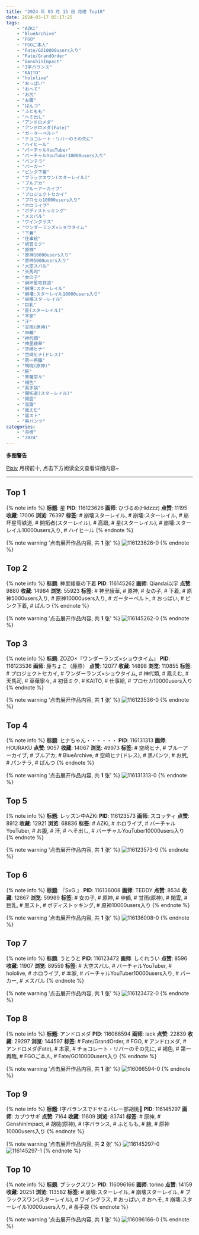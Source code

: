 ```yaml
---
title: "2024 年 03 月 15 日 月榜 Top10"
date: 2024-03-17 05:17:25
tags:
    - "AZKi"
    - "BlueArchive"
    - "FGO"
    - "FGOご本人"
    - "Fate/GO10000users入り"
    - "Fate/GrandOrder"
    - "GenshinImpact"
    - "I字バランス"
    - "KAITO"
    - "hololive"
    - "おっぱい"
    - "おへそ"
    - "お尻"
    - "お腹"
    - "ぱんつ"
    - "ふともも"
    - "へそ出し"
    - "アンドロメダ"
    - "アンドロメダ(Fate)"
    - "ガーターベルト"
    - "チョコレート・リバーのその先に"
    - "ハイヒール"
    - "バーチャルYouTuber"
    - "バーチャルYouTuber10000users入り"
    - "パンチラ"
    - "パーカー"
    - "ピンク下着"
    - "ブラックスワン(スターレイル)"
    - "ブルアカ"
    - "ブルーアーカイブ"
    - "プロジェクトセカイ"
    - "プロセカ10000users入り"
    - "ホロライブ"
    - "ボディストッキング"
    - "メスバル"
    - "ワイングラス"
    - "ワンダーランズ×ショウタイム"
    - "下着"
    - "仕事絵"
    - "初音ミク"
    - "原神"
    - "原神10000users入り"
    - "原神5000users入り"
    - "大空スバル"
    - "天馬司"
    - "女の子"
    - "崩坏星穹铁道"
    - "崩壊:スターレイル"
    - "崩壊:スターレイル10000users入り"
    - "崩壊スターレイル"
    - "巨乳"
    - "星(スターレイル)"
    - "本家"
    - "汗"
    - "甘雨(原神)"
    - "申鶴"
    - "神代類"
    - "神里綾華"
    - "空崎ヒナ"
    - "空崎ヒナ(ドレス)"
    - "第一再臨"
    - "胡桃(原神)"
    - "腋"
    - "草薙寧々"
    - "褐色"
    - "長手袋"
    - "開拓者(スターレイル)"
    - "閑雲"
    - "高跟"
    - "鳳えむ"
    - "黒スト"
    - "黒パンツ"
categories:
    - "月榜"
    - "2024"
---
```


<i class="fa fa-triangle-exclamation"></i>**多图警告**<i class="fa fa-triangle-exclamation"></i>

[Pixiv](https://www.pixiv.net/) 月榜前十, 点击下方阅读全文查看详细内容~

<!-- more -->

---

## Top 1

{% note info %}
**标题**: 星
**PID**: 116123626 **画师**: ひづるめ(Hidzzz)
**点赞**: 11195 **收藏**: 17006 **浏览**: 76397
**标签**: # 崩壊スターレイル, # 崩壊:スターレイル, # 崩坏星穹铁道, # 開拓者(スターレイル), # 高跟, # 星(スターレイル), # 崩壊:スターレイル10000users入り, # ハイヒール
{% endnote %}

{% note warning '点击展开作品内容, 共 **1** 张' %}
![116123626-0](https://i.pixiv.re/img-original/img/2024/02/17/00/00/24/116123626_p0.jpg)
{% endnote %}

## Top 2

{% note info %}
**标题**: 神里綾華の下着
**PID**: 116145262 **画师**: Qiandai以宇
**点赞**: 9880 **收藏**: 14984 **浏览**: 55923
**标签**: # 神里綾華, # 原神, # 女の子, # 下着, # 原神5000users入り, # 原神10000users入り, # ガーターベルト, # おっぱい, # ピンク下着, # ぱんつ
{% endnote %}

{% note warning '点击展开作品内容, 共 **1** 张' %}
![116145262-0](https://i.pixiv.re/img-original/img/2024/02/17/19/42/43/116145262_p0.png)
{% endnote %}

## Top 3

{% note info %}
**标题**: ZOZO×『ワンダーランズ×ショウタイム』
**PID**: 116123536 **画师**: 藤ちょこ（藤原）
**点赞**: 12077 **收藏**: 14898 **浏览**: 110855
**标签**: # プロジェクトセカイ, # ワンダーランズ×ショウタイム, # 神代類, # 鳳えむ, # 天馬司, # 草薙寧々, # 初音ミク, # KAITO, # 仕事絵, # プロセカ10000users入り
{% endnote %}

{% note warning '点击展开作品内容, 共 **1** 张' %}
![116123536-0](https://i.pixiv.re/img-original/img/2024/02/17/00/00/10/116123536_p0.png)
{% endnote %}

## Top 4

{% note info %}
**标题**: ヒナちゃん・・・・・・
**PID**: 116131313 **画师**: HOURAKU
**点赞**: 9057 **收藏**: 14067 **浏览**: 49973
**标签**: # 空崎ヒナ, # ブルーアーカイブ, # ブルアカ, # BlueArchive, # 空崎ヒナ(ドレス), # 黒パンツ, # お尻, # パンチラ, # ぱんつ
{% endnote %}

{% note warning '点击展开作品内容, 共 **1** 张' %}
![116131313-0](https://i.pixiv.re/img-original/img/2024/02/17/08/00/01/116131313_p0.jpg)
{% endnote %}

## Top 5

{% note info %}
**标题**: レッスン中AZKi
**PID**: 116123573 **画师**: スコッティ
**点赞**: 8912 **收藏**: 12921 **浏览**: 68836
**标签**: # AZKi, # ホロライブ, # バーチャルYouTuber, # お腹, # 汗, # へそ出し, # バーチャルYouTuber10000users入り
{% endnote %}

{% note warning '点击展开作品内容, 共 **1** 张' %}
![116123573-0](https://i.pixiv.re/img-original/img/2024/02/17/00/00/16/116123573_p0.jpg)
{% endnote %}

## Top 6

{% note info %}
**标题**: 『SxG 』
**PID**: 116136008 **画师**: TEDDY
**点赞**: 8534 **收藏**: 12867 **浏览**: 59989
**标签**: # 女の子, # 原神, # 申鶴, # 甘雨(原神), # 閑雲, # 巨乳, # 黒スト, # ボディストッキング, # 原神10000users入り
{% endnote %}

{% note warning '点击展开作品内容, 共 **1** 张' %}
![116136008-0](https://i.pixiv.re/img-original/img/2024/02/17/12/52/53/116136008_p0.jpg)
{% endnote %}

## Top 7

{% note info %}
**标题**: うとうと
**PID**: 116123472 **画师**: しぐれうい
**点赞**: 8596 **收藏**: 11907 **浏览**: 89559
**标签**: # 大空スバル, # バーチャルYouTuber, # hololive, # ホロライブ, # 本家, # バーチャルYouTuber10000users入り, # パーカー, # メスバル
{% endnote %}

{% note warning '点击展开作品内容, 共 **1** 张' %}
![116123472-0](https://i.pixiv.re/img-original/img/2024/02/17/00/00/02/116123472_p0.jpg)
{% endnote %}

## Top 8

{% note info %}
**标题**: アンドロメダ
**PID**: 116066594 **画师**: lack
**点赞**: 22839 **收藏**: 29297 **浏览**: 144597
**标签**: # Fate/GrandOrder, # FGO, # アンドロメダ, # アンドロメダ(Fate), # 本家, # チョコレート・リバーのその先に, # 褐色, # 第一再臨, # FGOご本人, # Fate/GO10000users入り
{% endnote %}

{% note warning '点击展开作品内容, 共 **1** 张' %}
![116066594-0](https://i.pixiv.re/img-original/img/2024/02/15/00/00/24/116066594_p0.png)
{% endnote %}

## Top 9

{% note info %}
**标题**: I字バランスでドヤるバレー部胡桃🏐
**PID**: 116145297 **画师**: カブウサギ
**点赞**: 7164 **收藏**: 11609 **浏览**: 83741
**标签**: # 原神, # GenshinImpact, # 胡桃(原神), # I字バランス, # ふともも, # 腋, # 原神10000users入り
{% endnote %}

{% note warning '点击展开作品内容, 共 **2** 张' %}
![116145297-0](https://i.pixiv.re/img-original/img/2024/02/17/19/43/56/116145297_p0.png)
![116145297-1](https://i.pixiv.re/img-original/img/2024/02/17/19/43/56/116145297_p1.png)
{% endnote %}

## Top 10

{% note info %}
**标题**: ブラックスワン
**PID**: 116096166 **画师**: torino
**点赞**: 14159 **收藏**: 20251 **浏览**: 113582
**标签**: # 崩壊:スターレイル, # 崩壊スターレイル, # ブラックスワン(スターレイル), # ワイングラス, # おっぱい, # おへそ, # 崩壊:スターレイル10000users入り, # 長手袋
{% endnote %}

{% note warning '点击展开作品内容, 共 **1** 张' %}
![116096166-0](https://i.pixiv.re/img-original/img/2024/02/16/00/00/11/116096166_p0.jpg)
{% endnote %}
